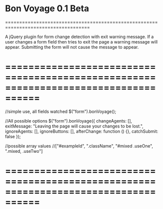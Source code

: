 Bon Voyage 0.1 Beta
====================================================================================
====================================================================================

A jQuery plugin for form change detection with exit warning message.
If a user changes a form field then tries to exit the page a warning message will appear.
Submitting the form will not cause the message to appear.

====================================================================================
====================================================================================

//simple use, all fields watched
$("form").bonVoyage();

//All possible options
$("form").bonVoyage({
    changeAgents: [],
    exitMessage: "Leaving the page will cause your changes to be lost.",
    ignoreAgents: [],
    ignoreButtons: [],
    afterChange: function () {},
    catchSubmit: false
});

//possible array values
//["#exampleId", ".className", "#mixed .useOne", ".mixed, .useTwo"]

====================================================================================
====================================================================================